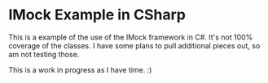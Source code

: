 # IMock Example in CSharp
This is a example of the use of the IMock framework in C#. It's not 100% coverage of the classes.
I have some plans to pull additional pieces out, so am not testing those.

This is a work in progress as I have time. :)